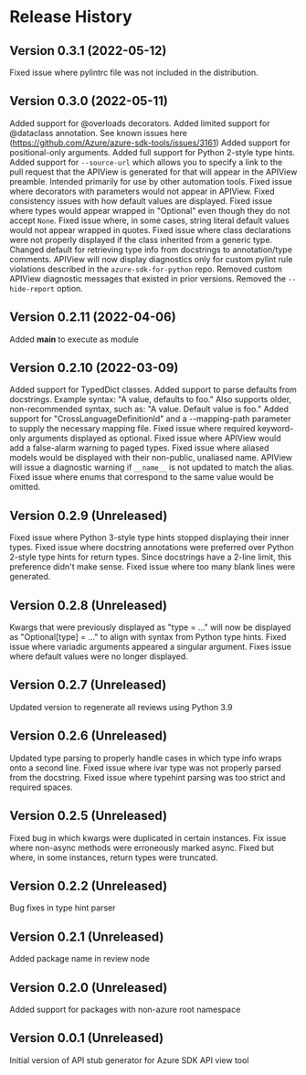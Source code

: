 # Release History

## Version 0.3.1 (2022-05-12)
Fixed issue where pylintrc file was not included in the distribution.

## Version 0.3.0 (2022-05-11)
Added support for @overloads decorators.
Added limited support for @dataclass annotation. See known issues here (https://github.com/Azure/azure-sdk-tools/issues/3161)
Added support for positional-only arguments.
Added full support for Python 2-style type hints.
Added support for `--source-url` which allows you to specify a link to the
  pull request that the APIView is generated for that will appear in the
  APIView preamble. Intended primarily for use by other automation tools.
Fixed issue where decorators with parameters would not appear in APIView.
Fixed consistency issues with how default values are displayed.
Fixed issue where types would appear wrapped in "Optional" even though
  they do not accept `None`.
Fixed issue where, in some cases, string literal default values would not appear wrapped
  in quotes.
Fixed issue where class declarations were not properly displayed if the class
  inherited from a generic type.
Changed default for retrieving type info from docstrings to annotation/type comments.
APIView will now display diagnostics only for custom pylint rule violations
  described in the `azure-sdk-for-python` repo.
Removed custom APIView diagnostic messages that existed in prior versions.
Removed the `--hide-report` option.

## Version 0.2.11 (2022-04-06)
Added __main__ to execute as module

## Version 0.2.10 (2022-03-09)
Added support for TypedDict classes.
Added support to parse defaults from docstrings. Example
  syntax: "A value, defaults to foo."
  Also supports older, non-recommended syntax, such as:
  "A value. Default value is foo."
Added support for "CrossLanguageDefinitionId" and a --mapping-path
  parameter to supply the necessary mapping file.
Fixed issue where required keyword-only arguments displayed as optional.
Fixed issue where APIView would add a false-alarm warning to
  paged types.
Fixed issue where aliased models would be displayed with their non-public,
  unaliased name. APIView will issue a diagnostic warning if `__name__` is
  not updated to match the alias.
Fixed issue where enums that correspond to the same value would be omitted.

## Version 0.2.9 (Unreleased)
Fixed issue where Python 3-style type hints stopped displaying
  their inner types.
Fixed issue where docstring annotations were preferred over
  Python 2-style type hints for return types. Since docstrings
  have a 2-line limit, this preference didn't make sense.
Fixed issue where too many blank lines were generated.

## Version 0.2.8 (Unreleased)
Kwargs that were previously displayed as "type = ..." will now
  be displayed as "Optional[type] = ..." to align with syntax
  from Python type hints.
Fixed issue where variadic arguments appeared a singular argument.
Fixes issue where default values were no longer displayed.

## Version 0.2.7 (Unreleased)
Updated version to regenerate all reviews using Python 3.9

## Version 0.2.6 (Unreleased)
Updated type parsing to properly handle cases in which type
  info wraps onto a second line.
Fixed issue where ivar type was not properly parsed from
  the docstring.
Fixed issue where typehint parsing was too strict and required
  spaces.

## Version 0.2.5 (Unreleased)
Fixed bug in which kwargs were duplicated in certain instances.
Fix issue where non-async methods were erroneously marked async.
Fixed but where, in some instances, return types were truncated.

## Version 0.2.2 (Unreleased)
Bug fixes in type hint parser

## Version 0.2.1 (Unreleased)
Added package name in review node

## Version 0.2.0 (Unreleased)
Added support for packages with non-azure root namespace

## Version 0.0.1 (Unreleased)
Initial version of API stub generator for Azure SDK API view tool
